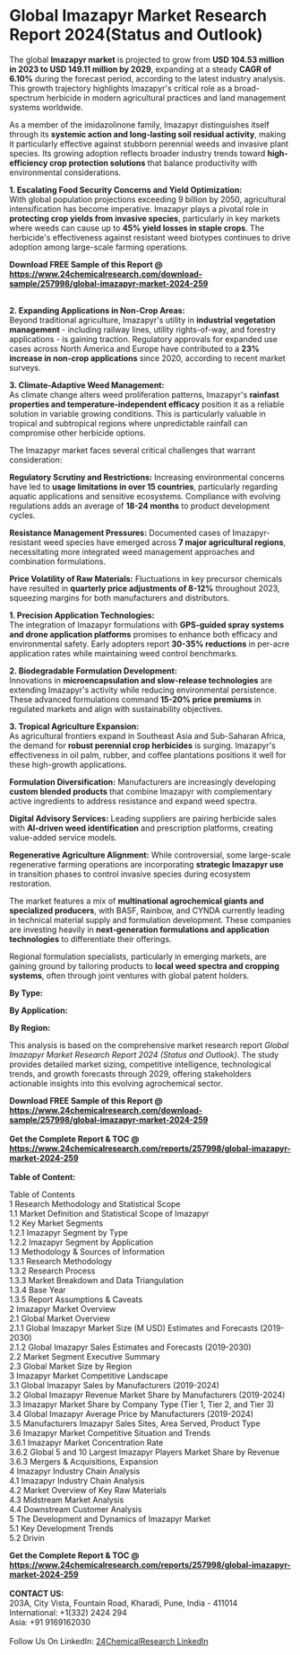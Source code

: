 <h1>Global Imazapyr Market Research Report 2024(Status and Outlook)</h1><p>The global <strong>Imazapyr market</strong> is projected to grow from <strong>USD 104.53 million in 2023 to USD 149.11 million by 2029</strong>, expanding at a steady <strong>CAGR of 6.10%</strong> during the forecast period, according to the latest industry analysis. This growth trajectory highlights Imazapyr's critical role as a broad-spectrum herbicide in modern agricultural practices and land management systems worldwide.</p><p>As a member of the imidazolinone family, Imazapyr distinguishes itself through its <strong>systemic action and long-lasting soil residual activity</strong>, making it particularly effective against stubborn perennial weeds and invasive plant species. Its growing adoption reflects broader industry trends toward <strong>high-efficiency crop protection solutions</strong> that balance productivity with environmental considerations.</p><p><strong>1. Escalating Food Security Concerns and Yield Optimization:</strong><br>
With global population projections exceeding 9 billion by 2050, agricultural intensification has become imperative. Imazapyr plays a pivotal role in <strong>protecting crop yields from invasive species</strong>, particularly in key markets where weeds can cause up to <strong>45% yield losses in staple crops</strong>. The herbicide's effectiveness against resistant weed biotypes continues to drive adoption among large-scale farming operations.</p><div><b>Download FREE Sample of this Report @ 
            <a href="https://www.24chemicalresearch.com/download-sample/257998/global-imazapyr-market-2024-259">
            https://www.24chemicalresearch.com/download-sample/257998/global-imazapyr-market-2024-259</a></b></div><br><p><strong>2. Expanding Applications in Non-Crop Areas:</strong><br>
Beyond traditional agriculture, Imazapyr's utility in <strong>industrial vegetation management</strong> - including railway lines, utility rights-of-way, and forestry applications - is gaining traction. Regulatory approvals for expanded use cases across North America and Europe have contributed to a <strong>23% increase in non-crop applications</strong> since 2020, according to recent market surveys.</p><p><strong>3. Climate-Adaptive Weed Management:</strong><br>
As climate change alters weed proliferation patterns, Imazapyr's <strong>rainfast properties and temperature-independent efficacy</strong> position it as a reliable solution in variable growing conditions. This is particularly valuable in tropical and subtropical regions where unpredictable rainfall can compromise other herbicide options.</p><p>The Imazapyr market faces several critical challenges that warrant consideration:</p><p><strong>Regulatory Scrutiny and Restrictions:</strong> Increasing environmental concerns have led to <strong>usage limitations in over 15 countries</strong>, particularly regarding aquatic applications and sensitive ecosystems. Compliance with evolving regulations adds an average of <strong>18-24 months</strong> to product development cycles.</p><p><strong>Resistance Management Pressures:</strong> Documented cases of Imazapyr-resistant weed species have emerged across <strong>7 major agricultural regions</strong>, necessitating more integrated weed management approaches and combination formulations.</p><p><strong>Price Volatility of Raw Materials:</strong> Fluctuations in key precursor chemicals have resulted in <strong>quarterly price adjustments of 8-12%</strong> throughout 2023, squeezing margins for both manufacturers and distributors.</p><p><strong>1. Precision Application Technologies:</strong><br>
The integration of Imazapyr formulations with <strong>GPS-guided spray systems and drone application platforms</strong> promises to enhance both efficacy and environmental safety. Early adopters report <strong>30-35% reductions</strong> in per-acre application rates while maintaining weed control benchmarks.</p><p><strong>2. Biodegradable Formulation Development:</strong><br>
Innovations in <strong>microencapsulation and slow-release technologies</strong> are extending Imazapyr's activity while reducing environmental persistence. These advanced formulations command <strong>15-20% price premiums</strong> in regulated markets and align with sustainability objectives.</p><p><strong>3. Tropical Agriculture Expansion:</strong><br>
As agricultural frontiers expand in Southeast Asia and Sub-Saharan Africa, the demand for <strong>robust perennial crop herbicides</strong> is surging. Imazapyr's effectiveness in oil palm, rubber, and coffee plantations positions it well for these high-growth applications.</p><p><strong>Formulation Diversification:</strong> Manufacturers are increasingly developing <strong>custom blended products</strong> that combine Imazapyr with complementary active ingredients to address resistance and expand weed spectra.</p><p><strong>Digital Advisory Services:</strong> Leading suppliers are pairing herbicide sales with <strong>AI-driven weed identification</strong> and prescription platforms, creating value-added service models.</p><p><strong>Regenerative Agriculture Alignment:</strong> While controversial, some large-scale regenerative farming operations are incorporating <strong>strategic Imazapyr use</strong> in transition phases to control invasive species during ecosystem restoration.</p><p>The market features a mix of <strong>multinational agrochemical giants and specialized producers</strong>, with BASF, Rainbow, and CYNDA currently leading in technical material supply and formulation development. These companies are investing heavily in <strong>next-generation formulations and application technologies</strong> to differentiate their offerings.</p><p>Regional formulation specialists, particularly in emerging markets, are gaining ground by tailoring products to <strong>local weed spectra and cropping systems</strong>, often through joint ventures with global patent holders.</p><p><strong>By Type:</strong></p><p><strong>By Application:</strong></p><p><strong>By Region:</strong></p><p>This analysis is based on the comprehensive market research report <em>Global Imazapyr Market Research Report 2024 (Status and Outlook)</em>. The study provides detailed market sizing, competitive intelligence, technological trends, and growth forecasts through 2029, offering stakeholders actionable insights into this evolving agrochemical sector.</p><div><b>Download FREE Sample of this Report @ 
            <a href="https://www.24chemicalresearch.com/download-sample/257998/global-imazapyr-market-2024-259">
            https://www.24chemicalresearch.com/download-sample/257998/global-imazapyr-market-2024-259</a></b></div><br><div><b>Get the Complete Report & TOC @ 
            <a href="https://www.24chemicalresearch.com/reports/257998/global-imazapyr-market-2024-259">
            https://www.24chemicalresearch.com/reports/257998/global-imazapyr-market-2024-259</a></b></div><br>
            <b>Table of Content:</b><p>Table of Contents<br />
1 Research Methodology and Statistical Scope<br />
1.1 Market Definition and Statistical Scope of Imazapyr<br />
1.2 Key Market Segments<br />
1.2.1 Imazapyr Segment by Type<br />
1.2.2 Imazapyr Segment by Application<br />
1.3 Methodology & Sources of Information<br />
1.3.1 Research Methodology<br />
1.3.2 Research Process<br />
1.3.3 Market Breakdown and Data Triangulation<br />
1.3.4 Base Year<br />
1.3.5 Report Assumptions & Caveats<br />
2 Imazapyr Market Overview<br />
2.1 Global Market Overview<br />
2.1.1 Global Imazapyr Market Size (M USD) Estimates and Forecasts (2019-2030)<br />
2.1.2 Global Imazapyr Sales Estimates and Forecasts (2019-2030)<br />
2.2 Market Segment Executive Summary<br />
2.3 Global Market Size by Region<br />
3 Imazapyr Market Competitive Landscape<br />
3.1 Global Imazapyr Sales by Manufacturers (2019-2024)<br />
3.2 Global Imazapyr Revenue Market Share by Manufacturers (2019-2024)<br />
3.3 Imazapyr Market Share by Company Type (Tier 1, Tier 2, and Tier 3)<br />
3.4 Global Imazapyr Average Price by Manufacturers (2019-2024)<br />
3.5 Manufacturers Imazapyr Sales Sites, Area Served, Product Type<br />
3.6 Imazapyr Market Competitive Situation and Trends<br />
3.6.1 Imazapyr Market Concentration Rate<br />
3.6.2 Global 5 and 10 Largest Imazapyr Players Market Share by Revenue<br />
3.6.3 Mergers & Acquisitions, Expansion<br />
4 Imazapyr Industry Chain Analysis<br />
4.1 Imazapyr Industry Chain Analysis<br />
4.2 Market Overview of Key Raw Materials<br />
4.3 Midstream Market Analysis<br />
4.4 Downstream Customer Analysis<br />
5 The Development and Dynamics of Imazapyr Market <br />
5.1 Key Development Trends<br />
5.2 Drivin</p><div><b>Get the Complete Report & TOC @ 
            <a href="https://www.24chemicalresearch.com/reports/257998/global-imazapyr-market-2024-259">
            https://www.24chemicalresearch.com/reports/257998/global-imazapyr-market-2024-259</a></b></div><br><b>CONTACT US:</b><br>
            203A, City Vista, Fountain Road, Kharadi, Pune, India - 411014<br>
            International: +1(332) 2424 294<br>
            Asia: +91 9169162030 <br><br>
            Follow Us On LinkedIn: <a href="https://www.linkedin.com/company/24chemicalresearch/">24ChemicalResearch LinkedIn</a>